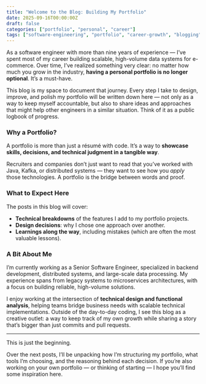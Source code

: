 ```yaml
---
title: "Welcome to the Blog: Building My Portfolio"
date: 2025-09-16T00:00:00Z
draft: false
categories: ["portfolio", "personal", "career"]
tags: ["software-engineering", "portfolio", "career-growth", "blogging"]
---
```


As a software engineer with more than nine years of experience — I’ve spent most of my career building scalable, high-volume data systems for e-commerce. Over time, I’ve realized something very clear: no matter how much you grow in the industry, **having a personal portfolio is no longer optional**. It’s a must-have.

This blog is my space to document that journey. Every step I take to design, improve, and polish my portfolio will be written down here — not only as a way to keep myself accountable, but also to share ideas and approaches that might help other engineers in a similar situation. Think of it as a public logbook of progress.

### Why a Portfolio?

A portfolio is more than just a résumé with code. It’s a way to **showcase skills, decisions, and technical judgment in a tangible way**.

Recruiters and companies don’t just want to read that you’ve worked with Java, Kafka, or distributed systems — they want to see how you *apply* those technologies. A portfolio is the bridge between words and proof.

### What to Expect Here

The posts in this blog will cover:

- **Technical breakdowns** of the features I add to my portfolio projects.
- **Design decisions**: why I chose one approach over another.
- **Learnings along the way**, including mistakes (which are often the most valuable lessons).

### A Bit About Me

I’m currently working as a Senior Software Engineer, specialized in backend development, distributed systems, and large-scale data processing. My experience spans from legacy systems to microservices architectures, with a focus on building reliable, high-volume solutions.

I enjoy working at the intersection of **technical design and functional analysis**, helping teams bridge business needs with scalable technical implementations. Outside of the day-to-day coding, I see this blog as a creative outlet: a way to keep track of my own growth while sharing a story that’s bigger than just commits and pull requests.

---

This is just the beginning.

Over the next posts, I’ll be unpacking how I’m structuring my portfolio, what tools I’m choosing, and the reasoning behind each decision. If you’re also working on your own portfolio — or thinking of starting — I hope you’ll find some inspiration here.
